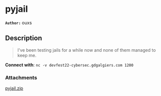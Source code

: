 # pyjail

**`Author:`** ouxs

## Description

> I've been testing jails for a while now and none of them managed to keep me.  

**Connect with**: `nc -v devfest22-cybersec.gdgalgiers.com 1200`

### Attachments

[pyjail.zip](./pyjail.zip)
